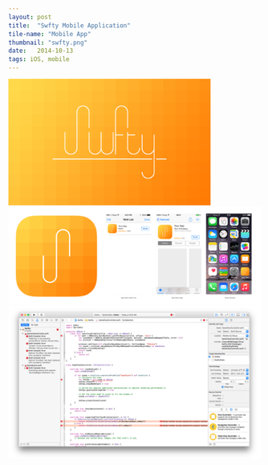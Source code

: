```yaml
---
layout: post
title:  "Swfty Mobile Application"
tile-name: "Mobile App"
thumbnail: "swfty.png"
date:   2014-10-13
tags: iOS, mobile
---
```


<div class="image-container"><img src="../img/swfty/landingPage.jpg" alt="Landing Page" class="image-center" style="width:80%" />
<img src="../img/swfty/appIcon.png" alt="App Icon" />
<img src="../img/swfty/xCode.png" alt="xCode" /></div>
